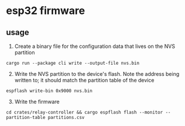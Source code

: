 # esp32 firmware

## usage

1. Create a binary file for the configuration data that lives on the NVS partition

`cargo run --package cli write --output-file nvs.bin`

2. Write the NVS partition to the device's flash. Note the address being written to; it should match the partition table of the device

`espflash write-bin 0x9000 nvs.bin`

3. Write the firmware

`cd crates/relay-controller && cargo espflash flash --monitor --partition-table partitions.csv`
